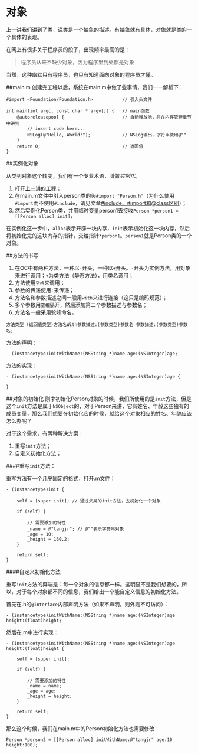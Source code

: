 # 对象

[上一讲](./class.md)我们讲到了类，说类是一个抽象的描述。有抽象就有具体，对象就是类的一个具体的表现。

在网上有很多关于程序员的段子，出现频率最高的是：

> 程序员从来不缺少对象，因为程序里到处都是对象

当然，这种幽默只有程序员，也只有知道面向对象的程序员才懂。

##main.m
创建完工程以后，系统在main.m中做了些事情，我们一一解析下：

```
#import <Foundation/Foundation.h>           // 引入头文件

int main(int argc, const char * argv[]) {   // main函数
    @autoreleasepool {                      // 自动释放池，将在内存管理章节中讲到
        // insert code here...
        NSLog(@"Hello, World!");            // NSLog输出，字符串使用@""
    }
    return 0;                               // 返回值
}
```

##实例化对象

从类到对象这个转变，我们有一个专业术语，叫做*实例化*。

1. 打开[上一讲的工程](https://github.com/saitjr/Objective-C-Tutorials-Demo/tree/master/1-OC-Class-Object/Class/ClassDemo)；
2. 在main.m文件中引入person类的头`#import "Person.h"`（为什么使用`#import`而不使用`#include`，请见文章[#include、#import和@class区别](http://www.brighttj.com/ios/oc-include-import-class-difference.html)）；
3. 然后实例化Person类，并用临时变量person1去接收`Person *person1 = [[Person alloc] init];`

在实例化这一步中，`alloc`表示开辟一块内存，`init`表示初始化这一块内存，然后将初始化完的这块内存的指针，交给指针`*person1`。`person1`就是Person类的一个对象。

##方法的书写

1. 在OC中有两种方法，一种以`-`开头，一种以`+`开头。`-`开头为实例方法，用对象来进行调用；`+`为类方法（静态方法），用类名调用；
2. 方法使用`空格`来调用；
3. 参数的传递使用`:`来传递；
4. 方法名和参数描述之间一般用`with`来进行连接（这只是编码规范）；
5. 多个参数用`空格`隔开，然后添加第二个参数描述与参数名；
6. 方法名一般采用驼峰命名。

```
方法类型 (返回值类型)方法名With参数描述:(参数类型)参数名 参数描述:(参数类型)参数名;

```

方法的声明：

```
- (instancetype)initWithName:(NSString *)name age:(NSInteger)age;

```

方法的实现：

```
- (instancetype)initWithName:(NSString *)name age:(NSInteger)age {

}

```


##对象的初始化
刚才初始化Person对象的时候，我们所使用的是`init`方法，但是这个`init`方法是属于`NSObject`的，对于Person来讲，它有姓名、年龄这些独有的成员变量，那么我们想要在初始化它的时候，就给这个对象相应的姓名、年龄应该怎么办呢？

对于这个需求，有两种解决方案：

1. 重写`init`方法；
2. 自定义初始化方法；

####重写`init`方法：

重写方法有一个几乎固定的格式，打开.m文件：

```
- (instancetype)init {

    self = [super init]; // 通过父类的init方法，去初始化一个对象

    if (self) {

        // 需要添加的特性
        _name = @"tangjr"; // @""表示字符串对象
        _age = 10;
        _height = 160.2;
    }

    return self;
}

```

####自定义初始化方法

重写`init`方法的弊端是：每一个对象的信息都一样。这明显不是我们想要的，所以，对于每个对象都不同的信息，我们给出一个能自定义信息的初始化方法。

首先在.h的`@interface`内部声明方法（如果不声明，则外则不可访问）：

```
- (instancetype)initWithName:(NSString *)name age:(NSInteger)age height:(float)height;

```

然后在.m中进行实现：

```
- (instancetype)initWithName:(NSString *)name age:(NSInteger)age height:(float)height {

    self = [super init];

    if (self) {

        // 需要添加的特性
        _name = name;
        _age = age;
        _height = height;
    }

    return self;
}

```

那么这个时候，我们在main.m中的Person初始化方法也需要修改：

```
Person *person2 = [[Person alloc] initWithName:@"tangjr" age:10 height:100];

```
